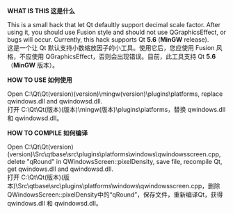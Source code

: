 **WHAT IS THIS  这是什么**

This is a small hack that let Qt defaultly support decimal scale factor. After using it, you should use Fusion style and should not use QGraphicsEffect, or bugs will occur. Currently, this hack supports Qt **5.6** (**MinGW** release).  
这是一个让 Qt 默认支持小数缩放因子的小工具。使用它后，您应使用 Fusion 风格，不应使用 QGraphicsEffect，否则会出现错误。目前，此工具支持 Qt **5.6**（**MinGW** 版本）。

**HOW TO USE  如何使用**

Open C:\Qt\Qt(version)\(version)\mingw(version)\plugins\platforms, replace qwindows.dll and qwindowsd.dll.  
打开 C:\Qt\Qt(版本)\(版本)\mingw(版本)\plugins\platforms，替换 qwindows.dll 和 qwindowsd.dll。

**HOW TO COMPILE  如何编译**

Open C:\Qt\Qt(version)\(version)\Src\qtbase\src\plugins\platforms\windows\qwindowsscreen.cpp, delete "qRound" in QWindowsScreen::pixelDensity, save file, recompile Qt, get qwindows.dll and qwindowsd.dll.  
打开 C:\Qt\Qt(版本)\(版本)\Src\qtbase\src\plugins\platforms\windows\qwindowsscreen.cpp，删除QWindowsScreen::pixelDensity中的“qRound”，保存文件，重新编译Qt，获得 qwindows.dll 和 qwindowsd.dll。
